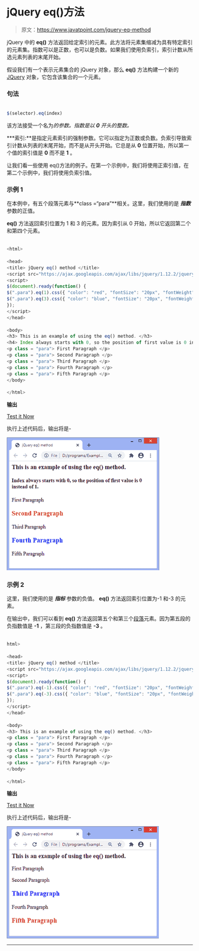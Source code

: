 # jQuery eq()方法

> 原文：<https://www.javatpoint.com/jquery-eq-method>

jQuery 中的 **eq()** 方法返回给定索引的元素。此方法将元素集缩减为具有特定索引的元素集。指数可以是正数，也可以是负数。如果我们使用负索引，索引计数从所选元素列表的末尾开始。

假设我们有一个表示元素集合的 jQuery 对象，那么 **eq()** 方法构建一个新的 [JQuery](https://www.javatpoint.com/jquery-tutorial) 对象，它包含该集合的一个元素。

### 句法

```js

$(selector).eq(index)

```

该方法接受一个名为*的参数。指数是以 **0** 开头的整数。*

 ***索引:**是指定元素索引的强制参数。它可以指定为正数或负数。负索引导致索引计数从列表的末尾开始，而不是从开头开始。它总是从 **0** 位置开始，所以第一个值的索引值是 **0** 而不是 **1** 。

让我们看一些使用 eq()方法的例子。在第一个示例中，我们将使用正索引值，在第二个示例中，我们将使用负索引值。

### 示例 1

在本例中，有五个段落元素与**class =“para”**相关。这里，我们使用的是 ***指数*** 参数的正值。

**eq()** 方法返回索引位置为 1 和 3 的元素。因为索引从 0 开始，所以它返回第二个和第四个元素。

```js

<html>

<head>
<title> jQuery eq() method </title>
<script src="https://ajax.googleapis.com/ajax/libs/jquery/1.12.2/jquery.min.js"></script>
<script>
$(document).ready(function() {
$(".para").eq(1).css({ "color": "red", "fontSize": "20px", "fontWeight": "bold" });
$(".para").eq(3).css({ "color": "blue", "fontSize": "20px", "fontWeight": "bold" });
});
</script>
</head>

<body>
<h3> This is an example of using the eq() method. </h3>
<h4> Index always starts with 0, so the position of first value is 0 instead of 1\. </h4>
<p class = "para"> First Paragraph </p>
<p class = "para"> Second Paragraph </p>
<p class = "para"> Third Paragraph </p>
<p class = "para"> Fourth Paragraph </p>
<p class = "para"> Fifth Paragraph </p>
</body>

</html>

```

**输出**

[Test it Now](https://www.javatpoint.com/oprweb/test.jsp?filename=jquery-eq-method1)

执行上述代码后，输出将是-

![jQuery eq() method](img/cd340ecaf09c87b1c4426d3fe54c2aa5.png)

### 示例 2

这里，我们使用的是 ***指标*** 参数的负值。 **eq()** 方法返回索引位置为-1 和-3 的元素。

在输出中，我们可以看到 **eq()** 方法返回第五个和第三个[段落](https://www.javatpoint.com/html-paragraph)元素。因为第五段的负指数值是 **-1** ，第三段的负指数值是 **-3** 。

```js

html>

<head>
<title> jQuery eq() method </title>
<script src="https://ajax.googleapis.com/ajax/libs/jquery/1.12.2/jquery.min.js"></script>
<script>
$(document).ready(function() {
$(".para").eq(-1).css({ "color": "red", "fontSize": "20px", "fontWeight": "bold" });
$(".para").eq(-3).css({ "color": "blue", "fontSize": "20px", "fontWeight": "bold" });
});
</script>
</head>

<body>
<h3> This is an example of using the eq() method. </h3>
<p class = "para"> First Paragraph </p>
<p class = "para"> Second Paragraph </p>
<p class = "para"> Third Paragraph </p>
<p class = "para"> Fourth Paragraph </p>
<p class = "para"> Fifth Paragraph </p>
</body>

</html>

```

**输出**

[Test it Now](https://www.javatpoint.com/oprweb/test.jsp?filename=jquery-eq-method2)

执行上述代码后，输出将是-

![jQuery eq() method](img/8482f6e3ddb4588b63fcd08b0f30e5a5.png)

* * **